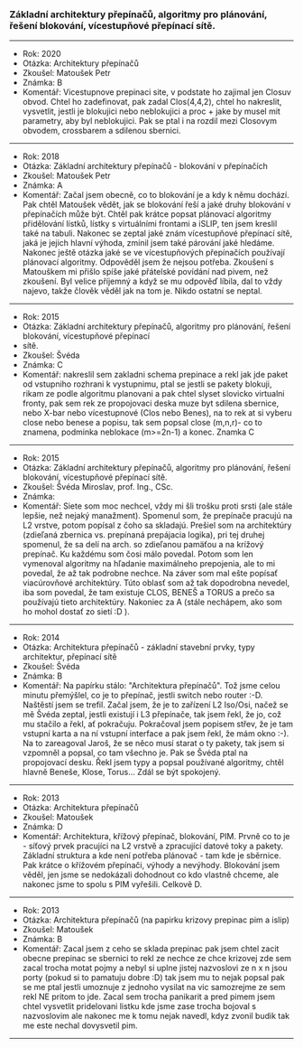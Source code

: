 ### Základní architektury přepínačů, algoritmy pro plánování, řešení blokování, vícestupňové přepínací sítě.

----------------------------------------

- Rok: 2020
- Otázka: Architektury přepínačů
- Zkoušel: Matoušek Petr
- Známka: B
- Komentář: Vicestupnove prepinaci site, v podstate ho zajimal jen Closuv obvod. Chtel ho zadefinovat, pak zadal Clos(4,4,2), chtel ho nakreslit, vysvetlit, jestli je blokujici nebo neblokujici a proc + jake by musel mit parametry, aby byl neblokujici. Pak se ptal i na rozdil mezi Closovym obvodem, crossbarem a sdilenou sbernici.

----------------------------------------

- Rok: 2018
- Otázka: Základní architektury přepínačů - blokování v přepínačích
- Zkoušel: Matoušek Petr
- Známka: A
- Komentář: Začal jsem obecně, co to blokování je a kdy k němu dochází. Pak chtěl Matoušek vědět, jak se blokování řeší a jaké druhy blokování v přepínačích může být. Chtěl pak krátce popsat plánovací algoritmy přidělování lístků, lístky s virtuálními frontami a iSLIP, ten jsem kreslil také na tabuli. Nakonec se zeptal jaké znám vícestupňové přepínací sítě, jaká je jejich hlavní výhoda, zmínil jsem také párování jaké hledáme. Nakonec ještě otázka jaké se ve vícestupňových přepínačích používají plánovací algoritmy. Odpověděl jsem že nejsou potřeba. Zkoušení s Matouškem mi přišlo spíše jaké přátelské povídání nad pivem, než zkoušení. Byl velice příjemný a když se mu odpověď líbila, dal to vždy najevo, takže člověk věděl jak na tom je. Nikdo ostatní se neptal.

----------------------------------------

- Rok: 2015
- Otázka: Základní architektury přepínačů, algoritmy pro plánování, řešení blokování, vícestupňové přepínací
- sítě.
- Zkoušel: Švéda
- Známka: C
- Komentář: nakreslil sem zakladni schema prepinace a rekl jak jde paket od vstupniho rozhrani k vystupnimu, ptal se jestli se pakety blokuji, rikam ze podle algoritmu planovani a pak chtel slyset slovicko virtualni fronty, pak sem rek ze propojovaci deska muze byt sdilena sbernice, nebo X-bar nebo vícestupnové (Clos nebo Benes), na to rek at si vyberu close nebo benese a popisu, tak sem popsal close (m,n,r)- co to znamena, podminka neblokace (m>=2n-1) a konec. Znamka C

----------------------------------------

- Rok: 2015
- Otázka: Základní architektury přepínačů, algoritmy pro plánování, řešení blokování, vícestupňové přepínací sítě.
- Zkoušel: Švéda Miroslav, prof. Ing., CSc.
- Známka:
- Komentář: Siete som moc nechcel, vždy mi šli trošku proti srsti (ale stále lepšie, než nejaký manažment). Spomenul som, že prepínače pracujú na L2 vrstve, potom popísal z čoho sa skladajú. Prešiel som na architektúry (zdieľaná zbernica vs. prepínaná prepájacia logika), pri tej druhej spomenul, že sa delí na arch. so zdieľanou pamäťou a na krížový prepínač. Ku každému som čosi málo povedal. Potom som len vymenoval algoritmy na hľadanie maximálneho prepojenia, ale to mi povedal, že až tak podrobne nechce. Na záver som mal ešte popísať viacúrovňové architektúry. Túto oblasť som až tak dopodrobna nevedel, iba som povedal, že tam existuje CLOS, BENEŠ a TORUS a prečo sa používajú tieto architektúry. Nakoniec za A (stále nechápem, ako som ho mohol dostať zo sietí :D ).

----------------------------------------

- Rok: 2014
- Otázka: Architektura přepínačů - základní stavební prvky, typy architektur, přepínací sítě
- Zkoušel: Švéda
- Známka: B
- Komentář: Na papírku stálo: "Architektura přepínačů". Tož jsme celou minutu přemýšlel, co je to přepínač, jestli switch nebo router :-D. Naštěstí jsem se trefil. Začal jsem, že je to zařízení L2 Iso/Osi, načež se mě Švéda zeptal, jestli existují i L3 přepínače, tak jsem řekl, že jo, což mu stačilo a řekl, ať pokračuju. Pokračoval jsem popisem střev, že je tam vstupní karta a na ní vstupní interface a pak jsem řekl, že mám okno :-). Na to zareagoval Jaroš, že se něco musí starat o ty pakety, tak jsem si vzpomněl a popsal, co tam všechno je. Pak se Švéda ptal na propojovací desku. Řekl jsem typy a popsal používané algoritmy, chtěl hlavně Beneše, Klose, Torus... Zdál se být spokojený.

----------------------------------------

- Rok: 2013
- Otázka: Architektura přepínačů
- Zkoušel: Matoušek
- Známka: D
- Komentář: Architektura, křížový přepínač, blokování, PIM. Prvně co to je - síťový prvek pracujíci na L2 vrstvě a zpracující datové toky a pakety. Základní struktura a kde není potřeba plánovač - tam kde je sběrnice. Pak krátce o křížovém přepínači, výhody a nevýhody. Blokování jsem věděl, jen jsme se nedokázali dohodnout co kdo vlastně chceme, ale nakonec jsme to spolu s PIM vyřešili. Celkově D.

----------------------------------------

- Rok: 2013
- Otázka: Architektura přepínačů (na papirku krizovy prepinac pim a islip)
- Zkoušel: Matoušek
- Známka: B
- Komentář: Zacal jsem z ceho se sklada prepinac pak jsem chtel zacit obecne prepinac se sbernici to rekl ze nechce ze chce krizovej zde sem zacal trocha motat pojmy a nebyl si uplne jistej nazvoslovi ze n x n jsou porty (pokud si to pamatuju dobre :D) tak jsem mu to nejak popsal pak se me ptal jestli umoznuje z jednoho vysilat na vic samozrejme ze sem rekl NE pritom to jde. Zacal sem trocha panikarit a pred pimem jsem chtel vysvetlit pridelovani listku kde jsme zase trocha bojoval s nazvoslovim ale nakonec me k tomu nejak navedl, kdyz zvonil budik tak me este nechal dovysvetil pim.

----------------------------------------
